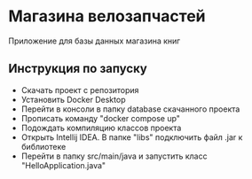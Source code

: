 #  Магазина велозапчастей
Приложение для базы данных магазина книг

## Инструкция по запуску

- Скачать проект с репозитория
- Установить Docker Desktop
- Перейти в консоли в папку database скачанного проекта
- Прописать команду "docker compose up"
- Подождать компиляцию классов проекта
- Открыть Intellij IDEA. В папке "libs" подключить файл .jar к библиотеке
- Перейти в папку src/main/java и запустить класс "HelloApplication.java"
